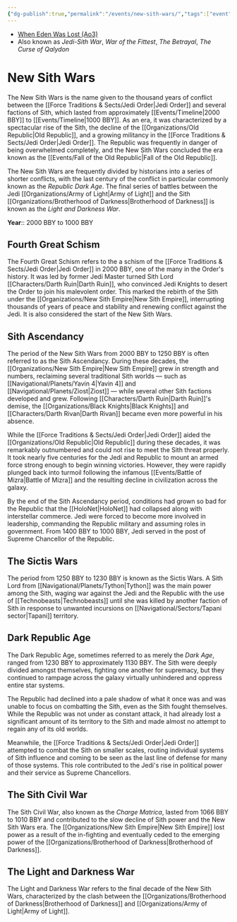 ```yaml
---
{"dg-publish":true,"permalink":"/events/new-sith-wars/","tags":["event","war","unfinished"],"noteIcon":"saber1"}
---
```


- [When Eden Was Lost (Ao3)](https://archiveofourown.org/works/19334440/chapters/45992584)
- Also known as *Jedi-Sith War*, *War of the Fittest*, *The Betrayal*, *The Curse of Qalydon*
# New Sith Wars
The New Sith Wars is the name given to the thousand years of conflict between the [[Force Traditions & Sects/Jedi Order\|Jedi Order]] and several factions of Sith, which lasted from approximately [[Events/Timeline\|2000 BBY]] to [[Events/Timeline\|1000 BBY]]. As an era, it was characterized by a spectacular rise of the Sith, the decline of the [[Organizations/Old Republic\|Old Republic]], and a growing militancy in the [[Force Traditions & Sects/Jedi Order\|Jedi Order]]. The Republic was frequently in danger of being overwhelmed completely, and the New Sith Wars concluded the era known as the [[Events/Fall of the Old Republic\|Fall of the Old Republic]].

The New Sith Wars are frequently divided by historians into a series of shorter conflicts, with the last century of the conflict in particular commonly known as the *Republic Dark Age*. The final series of battles between the Jedi [[Organizations/Army of Light\|Army of Light]] and the Sith [[Organizations/Brotherhood of Darkness\|Brotherhood of Darkness]] is known as the *Light and Darkness War*. 

**Year**:: 2000 BBY to 1000 BBY
## Fourth Great Schism
The Fourth Great Schism refers to the a schism of the [[Force Traditions & Sects/Jedi Order\|Jedi Order]] in 2000 BBY, one of the many in the Order's history. It was led by former Jedi Master turned Sith Lord [[Characters/Darth Ruin\|Darth Ruin]], who convinced Jedi Knights to desert the Order to join his malevolent order. This marked the rebirth of the Sith under the [[Organizations/New Sith Empire\|New Sith Empire]], interrupting thousands of years of peace and stability and renewing conflict against the Jedi. It is also considered the start of the New Sith Wars.
## Sith Ascendancy
The period of the New Sith Wars from 2000 BBY to 1250 BBY is often referred to as the Sith Ascendancy. During these decades, the [[Organizations/New Sith Empire\|New Sith Empire]] grew in strength and numbers, reclaiming several traditional Sith worlds — such as [[Navigational/Planets/Yavin 4\|Yavin 4]] and [[Navigational/Planets/Ziost\|Ziost]] — while several other Sith factions developed and grew. Following [[Characters/Darth Ruin\|Darth Ruin]]'s demise, the [[Organizations/Black Knights\|Black Knights]] and [[Characters/Darth Rivan\|Darth Rivan]] became even more powerful in his absence. 

While the [[Force Traditions & Sects/Jedi Order\|Jedi Order]] aided the [[Organizations/Old Republic\|Old Republic]] during these decades, it was remarkably outnumbered and could not rise to meet the Sith threat properly. It took nearly five centuries for the Jedi and Republic to mount an armed force strong enough to begin winning victories. However, they were rapidly plunged back into turmoil following the infamous [[Events/Battle of Mizra\|Battle of Mizra]] and the resulting decline in civilization across the galaxy. 

By the end of the Sith Ascendancy period, conditions had grown so bad for the Republic that the [[HoloNet\|HoloNet]] had collapsed along with interstellar commerce. Jedi were forced to become more involved in leadership, commanding the Republic military and assuming roles in government. From 1400 BBY to 1000 BBY, Jedi served in the post of Supreme Chancellor of the Republic.
## The Sictis Wars
The period from 1250 BBY to 1230 BBY is known as the Sictis Wars. A Sith Lord from [[Navigational/Planets/Tython\|Tython]] was the main power among the Sith, waging war against the Jedi and the Republic with the use of [[Technobeasts\|Technobeasts]] until she was killed by another faction of Sith in response to unwanted incursions on [[Navigational/Sectors/Tapani sector\|Tapani]] territory. 
## Dark Republic Age
The Dark Republic Age, sometimes referred to as merely the *Dark Age*, ranged from 1230 BBY to approximately 1130 BBY. The Sith were deeply divided amongst themselves, fighting one another for supremacy, but they continued to rampage across the galaxy virtually unhindered and oppress entire star systems. 

The Republic had declined into a pale shadow of what it once was and was unable to focus on combatting the Sith, even as the Sith fought themselves. While the Republic was not under as constant attack, it had already lost a significant amount of its territory to the Sith and made almost no attempt to regain any of its old worlds. 

Meanwhile, the [[Force Traditions & Sects/Jedi Order\|Jedi Order]] attempted to combat the Sith on smaller scales, routing individual systems of Sith influence and coming to be seen as the last line of defense for many of those systems. This role contributed to the Jedi's rise in political power and their service as Supreme Chancellors. 
## The Sith Civil War
The Sith Civil War, also known as the *Charge Matrica*, lasted from 1066 BBY to 1010 BBY and contributed to the slow decline of Sith power and the New Sith Wars era. The [[Organizations/New Sith Empire\|New Sith Empire]] lost power as a result of the in-fighting and eventually ceded to the emerging power of the [[Organizations/Brotherhood of Darkness\|Brotherhood of Darkness]]. 
## The Light and Darkness War
The Light and Darkness War refers to the final decade of the New Sith Wars, characterized by the clash between the [[Organizations/Brotherhood of Darkness\|Brotherhood of Darkness]] and [[Organizations/Army of Light\|Army of Light]]. 